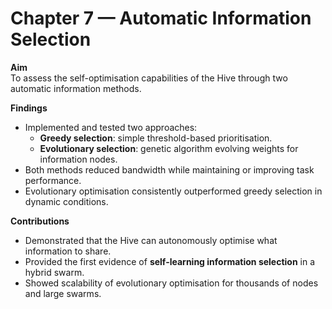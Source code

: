 # Chapter 7 — Automatic Information Selection

**Aim**  
To assess the self-optimisation capabilities of the Hive through two automatic information methods.

**Findings**  
- Implemented and tested two approaches:
  - **Greedy selection**: simple threshold-based prioritisation.  
  - **Evolutionary selection**: genetic algorithm evolving weights for information nodes.  
- Both methods reduced bandwidth while maintaining or improving task performance.  
- Evolutionary optimisation consistently outperformed greedy selection in dynamic conditions.  

**Contributions**  
- Demonstrated that the Hive can autonomously optimise what information to share.  
- Provided the first evidence of **self-learning information selection** in a hybrid swarm.  
- Showed scalability of evolutionary optimisation for thousands of nodes and large swarms.
